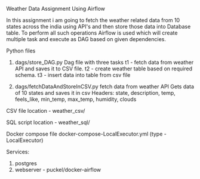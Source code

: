 
Weather Data Assignment Using Airflow

In this assignment i am going to fetch the weather related data from 10 states across the india using API's and then store those data into Database
table. To perform all such operations Airflow is used which will create multiple task and execute as DAG based on given dependencies.


Python files
1. dags/store_DAG.py
Dag file with three tasks
t1 - fetch data from weather API and saves it to CSV file.
t2 - create weather table based on required schema.
t3 - insert data into table from csv file

2. dags/fetchDataAndStoreInCSV.py
fetch data from weather API
Gets data of 10 states and saves it in csv
Headers: state, description, temp, feels_like, min_temp, max_temp, humidity, clouds

CSV file location - weather_csv/

SQL script location - weather_sql/


Docker compose file
docker-compose-LocalExecutor.yml (type - LocalExecutor)


Services:
1. postgres
2. webserver - puckel/docker-airflow


